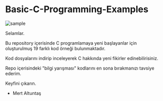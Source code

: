 # Basic-C-Programming-Examples
![sample](https://coverfiles.alphacoders.com/443/44333.jpg)

Selamlar.

Bu repository içerisinde C programlamaya yeni başlayanlar için oluşturulmuş 19 farklı kod örneği bulunmaktadır.

Kod dosyalarını indirip inceleyerek C hakkında yeni fikirler edinebilirisiniz.

Repo içerisindeki "bilgi yarışması" kodlarını en sona bırakmanızı tavsiye ederim.

Keyfini çıkarın.
- Mert Altuntaş
